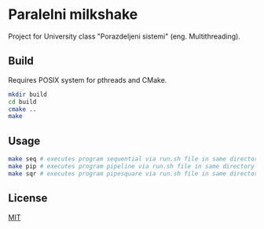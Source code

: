 # Paralelni milkshake

Project for University class "Porazdeljeni sistemi" (eng. Multithreading).

## Build

Requires POSIX system for pthreads and CMake.

```bash
mkdir build
cd build
cmake ..
make
```

## Usage

```bash
make seq # executes program sequential via run.sh file in same directory
make pip # executes program pipeline via run.sh file in same directory
make sqr # executes program pipesquare via run.sh file in same directory
```

## License
[MIT](https://choosealicense.com/licenses/mit/)

